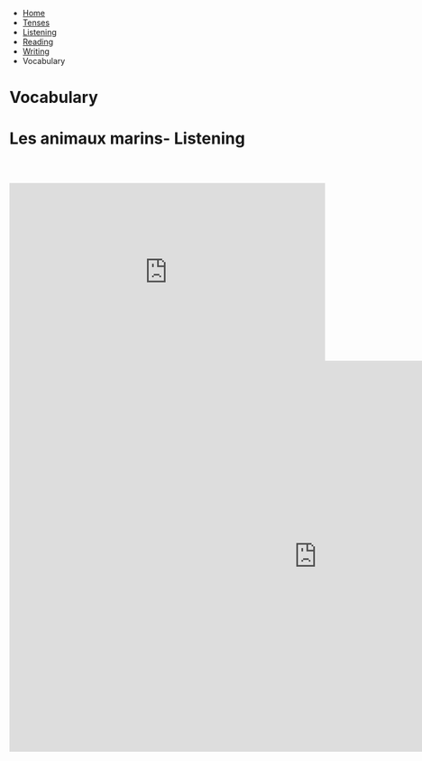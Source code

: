 <ul class="breadcrumb">
  <li><a href="index.html">Home</a></li>
  <li><a href="page2.html">Tenses</a></li>
   <li><a href="page3.html">Listening</a></li>
   <li><a href="page4.html">Reading</a></li>
   <li><a href="page4.html">Writing</a></li>
  <li>Vocabulary</li> 
  </ul>

<h1>Vocabulary<h1>



<p>Les animaux marins- Listening<p>
  <iframe width="560" height="315" src="https://www.youtube.com/embed/e2bQzbR-ehU" frameborder="0" gesture="media" allowfullscreen></iframe>

<iframe src="https://h5p.org/h5p/embed/142499" width="1090" height="693" frameborder="0" allowfullscreen="allowfullscreen"></iframe><script src="https://h5p.org/sites/all/modules/h5p/library/js/h5p-resizer.js" charset="UTF-8"></script>


